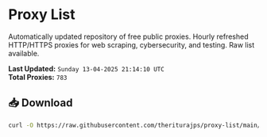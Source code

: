 # Proxy List

Automatically updated repository of free public proxies. Hourly refreshed HTTP/HTTPS proxies for web scraping, cybersecurity, and testing. Raw list available.

**Last Updated:** `Sunday 13-04-2025 21:14:10 UTC`  
**Total Proxies:** `783`

## 📥 Download
```bash
curl -O https://raw.githubusercontent.com/theriturajps/proxy-list/main/proxies.txt
